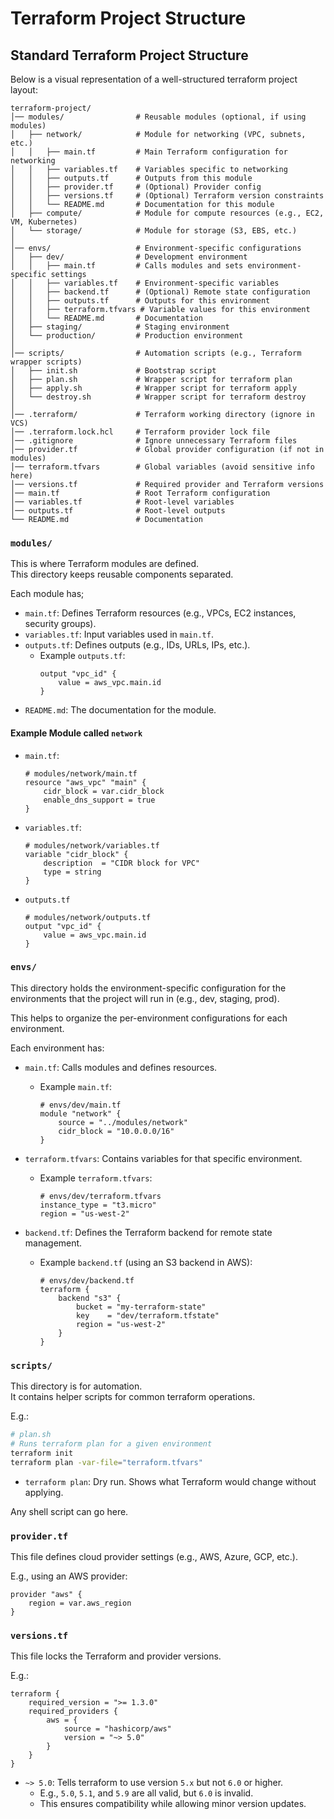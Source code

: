 # Terraform Project Structure

## Standard Terraform Project Structure
Below is a visual representation of a well-structured terraform project layout:
```plaintext
terraform-project/
│── modules/                # Reusable modules (optional, if using modules)
│   ├── network/            # Module for networking (VPC, subnets, etc.)
│   │   ├── main.tf         # Main Terraform configuration for networking
│   │   ├── variables.tf    # Variables specific to networking
│   │   ├── outputs.tf      # Outputs from this module
│   │   ├── provider.tf     # (Optional) Provider config
│   │   ├── versions.tf     # (Optional) Terraform version constraints
│   │   └── README.md       # Documentation for this module
│   ├── compute/            # Module for compute resources (e.g., EC2, VM, Kubernetes)
│   └── storage/            # Module for storage (S3, EBS, etc.)
│
│── envs/                   # Environment-specific configurations
│   ├── dev/                # Development environment
│   │   ├── main.tf         # Calls modules and sets environment-specific settings
│   │   ├── variables.tf    # Environment-specific variables
│   │   ├── backend.tf      # (Optional) Remote state configuration
│   │   ├── outputs.tf      # Outputs for this environment
│   │   ├── terraform.tfvars # Variable values for this environment
│   │   └── README.md       # Documentation
│   ├── staging/            # Staging environment
│   └── production/         # Production environment
│
│── scripts/                # Automation scripts (e.g., Terraform wrapper scripts)
│   ├── init.sh             # Bootstrap script
│   ├── plan.sh             # Wrapper script for terraform plan
│   ├── apply.sh            # Wrapper script for terraform apply
│   └── destroy.sh          # Wrapper script for terraform destroy
│
│── .terraform/             # Terraform working directory (ignore in VCS)
│── .terraform.lock.hcl     # Terraform provider lock file
│── .gitignore              # Ignore unnecessary Terraform files
│── provider.tf             # Global provider configuration (if not in modules)
│── terraform.tfvars        # Global variables (avoid sensitive info here)
│── versions.tf             # Required provider and Terraform versions
│── main.tf                 # Root Terraform configuration
│── variables.tf            # Root-level variables
│── outputs.tf              # Root-level outputs
└── README.md               # Documentation
```

### `modules/`
This is where Terraform modules are defined.  
This directory keeps reusable components separated.  

Each module has;
- `main.tf`: Defines Terraform resources (e.g., VPCs, EC2 instances, security groups).
- `variables.tf`: Input variables used in `main.tf`.
- `outputs.tf`: Defines outputs (e.g., IDs, URLs, IPs, etc.). 
    - Example `outputs.tf`:
      ```hcl
      output "vpc_id" {
          value = aws_vpc.main.id
      }
      ```
- `README.md`: The documentation for the module.  


#### Example Module called `network`
- `main.tf`:
  ```hcl
  # modules/network/main.tf
  resource "aws_vpc" "main" {
      cidr_block = var.cidr_block
      enable_dns_support = true
  }
  ```

- `variables.tf`:
  ```hcl
  # modules/network/variables.tf
  variable "cidr_block" {
      description  = "CIDR block for VPC"
      type = string
  }
  ```

- `outputs.tf`
  ```hcl
  # modules/network/outputs.tf
  output "vpc_id" {
      value = aws_vpc.main.id
  }
  ```


### `envs/`
This directory holds the environment-specific configuration for the environments that
the project will run in (e.g., dev, staging, prod).  

This helps to organize the per-environment configurations for each environment.  

Each environment has:
- `main.tf`: Calls modules and defines resources.  
    - Example `main.tf`:
      ```hcl
      # envs/dev/main.tf
      module "network" {
          source = "../modules/network"
          cidr_block = "10.0.0.0/16"
      }
      ```

- `terraform.tfvars`: Contains variables for that specific environment.  
    - Example `terraform.tfvars`:
      ```hcl
      # envs/dev/terraform.tfvars
      instance_type = "t3.micro"
      region = "us-west-2"
      ```

- `backend.tf`: Defines the Terraform backend for remote state management.  
    - Example `backend.tf` (using an S3 backend in AWS):
      ```hcl
      # envs/dev/backend.tf
      terraform {
          backend "s3" {
              bucket = "my-terraform-state"
              key    = "dev/terraform.tfstate"
              region = "us-west-2"
          }
      }
      ```


### `scripts/`
This directory is for automation.  
It contains helper scripts for common terraform operations.  

E.g.:
```bash
# plan.sh
# Runs terraform plan for a given environment 
terraform init
terraform plan -var-file="terraform.tfvars"
```
- `terraform plan`: Dry run. Shows what Terraform would change without applying.  

Any shell script can go here.  


### `provider.tf`
This file defines cloud provider settings (e.g., AWS, Azure, GCP, etc.).  

E.g., using an AWS provider:
```hcl
provider "aws" {
    region = var.aws_region
}
```

### `versions.tf`
This file locks the Terraform and provider versions.  

E.g.:
```hcl
terraform {
    required_version = ">= 1.3.0"
    required_providers {
        aws = {
            source = "hashicorp/aws"
            version = "~> 5.0"
        }
    }
}
```
- `~> 5.0`: Tells terraform to use version `5.x` but not `6.0` or higher.  
    - E.g., `5.0`, `5.1`, and `5.9` are all valid, but `6.0` is invalid.  
    - This ensures compatibility while allowing minor version updates.  






